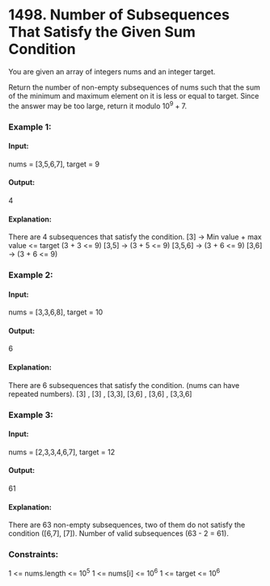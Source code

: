 # 1498. Number of Subsequences That Satisfy the Given Sum Condition
You are given an array of integers nums and an integer target.

Return the number of non-empty subsequences of nums such that the sum of the minimum and maximum element on it is less or equal to target. Since the answer may be too large, return it modulo $`10^9 + 7`$.

### Example 1:
#### Input:
nums = [3,5,6,7], target = 9
#### Output:
4
#### Explanation:
There are 4 subsequences that satisfy the condition.
[3] -> Min value + max value <= target (3 + 3 <= 9)
[3,5] -> (3 + 5 <= 9)
[3,5,6] -> (3 + 6 <= 9)
[3,6] -> (3 + 6 <= 9)

### Example 2:
#### Input: 
nums = [3,3,6,8], target = 10
#### Output: 
6
#### Explanation: 
There are 6 subsequences that satisfy the condition. (nums can have repeated numbers).
[3] , [3] , [3,3], [3,6] , [3,6] , [3,3,6]

### Example 3:
#### Input: 
nums = [2,3,3,4,6,7], target = 12
#### Output:
61
#### Explanation:
There are 63 non-empty subsequences, two of them do not satisfy the condition ([6,7], [7]).
Number of valid subsequences (63 - 2 = 61).
 
### Constraints:
1 <= nums.length <= $`10^5`$
1 <= nums[i] <= $`10^6`$
1 <= target <= $`10^6`$

